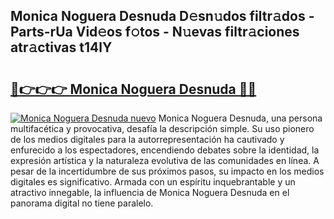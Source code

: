 ## Monica Noguera Desnuda D𝚎sn𝚞dos filtr𝚊dos - Parts-rUa Vid𝚎os f𝚘tos - N𝚞evas filtr𝚊ciones atr𝚊ctivas t14lY

# <h2><a href="http://mbc6e1d.tromn.icu/?c=Monica+Noguera+Desnuda">🔗👉👉👉 Monica Noguera Desnuda 🔗🔗</a></h2>

[![Monica Noguera Desnuda nuevo](https://i.imgur.com/pEAQMta.gif)](http://mbc6e1d.tromn.icu/?c=Monica+Noguera+Desnuda)
Monica Noguera Desnuda, una persona multifacética y provocativa, desafía la descripción simple. Su uso pionero de los medios digitales para la autorrepresentación ha cautivado y enfurecido a los espectadores, encendiendo debates sobre la identidad, la expresión artística y la naturaleza evolutiva de las comunidades en línea. A pesar de la incertidumbre de sus próximos pasos, su impacto en los medios digitales es significativo. Armada con un espíritu inquebrantable y un atractivo innegable, la influencia de Monica Noguera Desnuda en el panorama digital no tiene paralelo.
